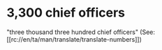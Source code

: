 # 3,300 chief officers

"three thousand three hundred chief officers" (See: [[rc://en/ta/man/translate/translate-numbers]])

